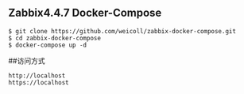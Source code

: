 ## Zabbix4.4.7 Docker-Compose

```
$ git clone https://github.com/weicoll/zabbix-docker-compose.git
$ cd zabbix-docker-compose
$ docker-compose up -d
```

##访问方式
```buildoutcfg
http://localhost
https://localhost
```




